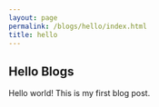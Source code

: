 ```yaml
---
layout: page
permalink: /blogs/hello/index.html
title: hello
---
```


## Hello Blogs

Hello world! This is my first blog post.
